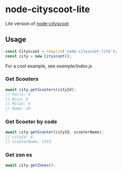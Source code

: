 # node-cityscoot-lite

Lite version of [node-cityscoot](https://github.com/jzarca01/node-cityscoot)

## Usage

```javascript
const Cityscoot = require('node-cityscoot-lite');
const city = new Cityscoot();
```

For a cool example, see _example/index.js_

### Get Scooters

```javascript
await city.getScooters(cityId);
// Paris: 4
// Nice: 6
// Milan: 9
// Rome: 10
```

### Get Scooter by code

```javascript
await city.getScooter(cityId, scooterName);
// cityId: 4
// scooterName: 5193
```

### Get zon es

```javascript
await city.getZones();
```
